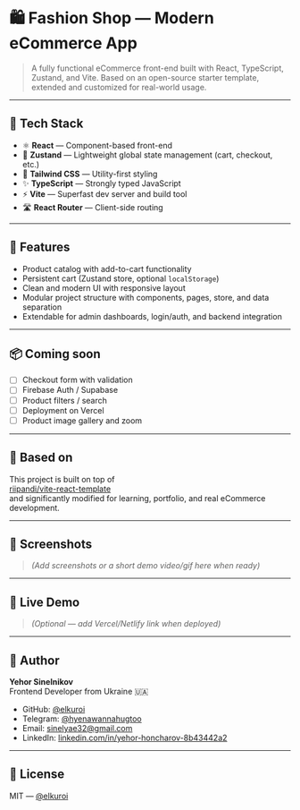# 🛍️ Fashion Shop — Modern eCommerce App

> A fully functional eCommerce front-end built with React, TypeScript, Zustand, and Vite. Based on an open-source starter template, extended and customized for real-world usage.

---

## 🚀 Tech Stack

- ⚛️ **React** — Component-based front-end
- 🧠 **Zustand** — Lightweight global state management (cart, checkout, etc.)
- 💅 **Tailwind CSS** — Utility-first styling
- ✨ **TypeScript** — Strongly typed JavaScript
- ⚡ **Vite** — Superfast dev server and build tool
- 🛣 **React Router** — Client-side routing

---

## 🔧 Features

- Product catalog with add-to-cart functionality
- Persistent cart (Zustand store, optional `localStorage`)
- Clean and modern UI with responsive layout
- Modular project structure with components, pages, store, and data separation
- Extendable for admin dashboards, login/auth, and backend integration

---

## 📦 Coming soon

- [ ] Checkout form with validation
- [ ] Firebase Auth / Supabase
- [ ] Product filters / search
- [ ] Deployment on Vercel
- [ ] Product image gallery and zoom

---

## 🧠 Based on

This project is built on top of  
[riipandi/vite-react-template](https://github.com/riipandi/vite-react-template)  
and significantly modified for learning, portfolio, and real eCommerce development.

---

## 📸 Screenshots

> *(Add screenshots or a short demo video/gif here when ready)*

---

## 🔗 Live Demo

> *(Optional — add Vercel/Netlify link when deployed)*

---

## 👤 Author

**Yehor Sinelnikov**  
Frontend Developer from Ukraine 🇺🇦

- GitHub: [@elkuroi](https://github.com/elkuroi)
- Telegram: [@hyenawannahugtoo](https://hyenawannahugtoo)
- Email: [sinelyae32@gmail.com](mailto:sinelyae32@gmail.com)
- LinkedIn: [linkedin.com/in/yehor-honcharov-8b43442a2](www.linkedin.com/in/yehor-honcharov-8b43442a2)

---

## 📜 License

MIT — [@elkuroi](https://github.com/elkuroi)
